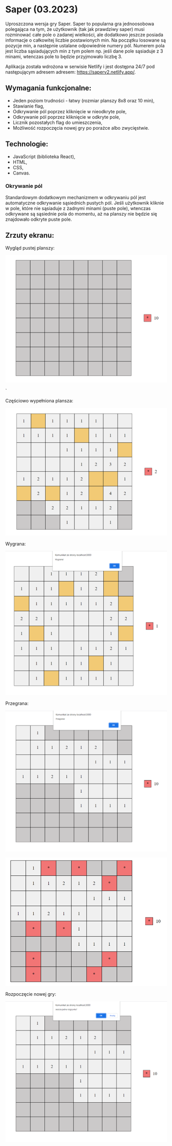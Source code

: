 # Saper (03.2023)
Uproszczona wersja gry Saper. Saper to popularna gra jednoosobowa polegająca na tym, że użytkownik (tak jak prawdziwy saper) musi rozminować całe pole o zadanej wielkości, ale dodatkowo jeszcze posiada informacje o całkowitej liczbie postawionych min. Na początku losowane są pozycje min, a następnie ustalane odpowiednie numery pól. Numerem pola jest liczba sąsiadujących min z tym polem np. jeśli dane pole sąsiaduje z 3 minami, wtenczas pole to będzie przyjmowało liczbę 3.

Aplikacja została wdrożona w serwisie Netlify i jest dostępna 24/7 pod następującym adresem adresem:
https://saperv2.netlify.app/.

## Wymagania funkcjonalne:
* Jeden poziom trudności - łatwy (rozmiar planszy 8x8 oraz 10 min),
* Stawianie flag,
* Odkrywanie pól poprzez kliknięcie w nieodkryte pole,
* Odkrywanie pól poprzez kliknięcie w odkryte pole,
* Licznik pozostałych flag do umieszczenia,
* Możliwość rozpoczęcia nowej gry po porażce albo zwycięstwie.

## Technologie:
* JavaScript (biblioteka React),
* HTML,
* CSS,
* Canvas.

### Okrywanie pól
Standardowym dodatkowym mechanizmem w odkrywaniu pól jest automatyczne odkrywanie sąsiednich pustych pól. Jeśli użytkownik kliknie w pole, które nie sąsiaduje z żadnymi minami (puste pole), wtenczas odkrywane są sąsiednie pola do momentu, aż na planszy nie będzie się znajdowało odkryte puste pole.

## Zrzuty ekranu:

Wygląd pustej planszy:
<p align="center">
    <img src="img/pusta-plansza.png">
</p>`

Częściowo wypełniona plansza:
<p align="center">
    <img src="img/czesciowo-wypelniona-plansza.png">
</p>

Wygrana:
<p align="center">
    <img src="img/wygrana.png">
</p>

Przegrana:
<p align="center">
    <img src="img/przegrana-1.png">
</p>

<p align="center">
    <img src="img/przegrana-2.png">
</p>

Rozpoczęcie nowej gry:
<p align="center">
    <img src="img/rozpoczecie-nowej-gry.png">
</p>

